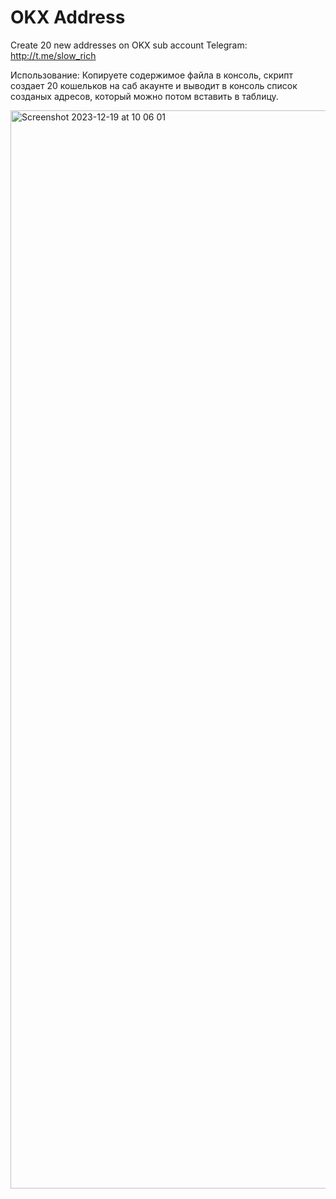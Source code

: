 # OKX Address
Create 20 new addresses on OKX sub account
Telegram: http://t.me/slow_rich


Использование:
Копируете содержимое файла в консоль, скрипт создает 20 кошельков на саб акаунте и выводит в консоль список созданых адресов, который можно потом вставить в таблицу.


<img width="1725" alt="Screenshot 2023-12-19 at 10 06 01" src="https://github.com/remind4u2/OKX_Address/assets/125605507/46594052-69e5-4b99-99dc-08fb5070026a">
